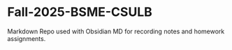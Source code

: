 # Fall-2025-BSME-CSULB
Markdown Repo used with Obsidian MD for recording notes and homework assignments. 
